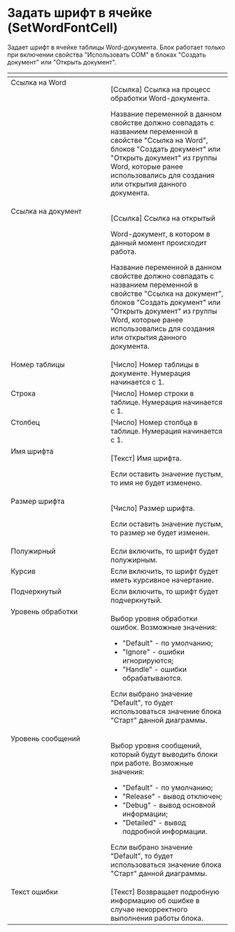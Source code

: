 # Задать шрифт в ячейке (SetWordFontCell)

Задает шрифт в ячейке таблицы Word-документа. Блок работает только при включении свойства "Использовать COM" в блоках "Создать документ" или "Открыть документ".

<table data-header-hidden><thead><tr><th width="253" valign="top"></th><th width="300" valign="top"></th></tr></thead><tbody><tr><td valign="top">Ссылка на Word</td><td valign="top"><p>[Ссылка] Ссылка на процесс обработки Word-документа. </p><p></p><p>Название переменной в данном свойстве должно совпадать с названием переменной в свойстве "Ссылка на Word", блоков "Создать документ" или "Открыть документ" из группы Word, которые ранее использовались для создания или открытия данного документа.</p></td></tr><tr><td valign="top">Ссылка на документ</td><td valign="top"><p>[Ссылка] Ссылка на открытый </p><p>Word-документ, в котором в данный момент происходит работа. </p><p></p><p>Название переменной в данном свойстве должно совпадать с названием переменной в свойстве "Ссылка на документ", блоков "Создать документ" или "Открыть документ" из группы Word, которые ранее использовались для создания или открытия данного документа.</p></td></tr><tr><td valign="top">Номер таблицы</td><td valign="top">[Число] Номер таблицы в документе. Нумерация начинается с 1.</td></tr><tr><td valign="top">Строка</td><td valign="top">[Число] Номер строки в таблице. Нумерация начинается с 1.</td></tr><tr><td valign="top">Столбец</td><td valign="top">[Число] Номер столбца в таблице. Нумерация начинается с 1.</td></tr><tr><td valign="top">Имя шрифта</td><td valign="top"><p>[Текст] Имя шрифта. </p><p></p><p>Если оставить значение пустым, то имя не будет изменено.</p></td></tr><tr><td valign="top">Размер шрифта</td><td valign="top"><p>[Число] Размер шрифта. </p><p></p><p>Если оставить значение пустым, то размер не будет изменен.</p></td></tr><tr><td valign="top">Полужирный</td><td valign="top">Если включить, то шрифт будет полужирным.</td></tr><tr><td valign="top">Курсив</td><td valign="top">Если включить, то шрифт будет иметь курсивное начертание.</td></tr><tr><td valign="top">Подчеркнутый</td><td valign="top">Если включить, то шрифт будет подчеркнутый.</td></tr><tr><td valign="top">Уровень обработки</td><td valign="top"><p>Выбор уровня обработки ошибок. Возможные значения: </p><ul><li>"Default" - по умолчанию; </li><li>"Ignore" - ошибки игнорируются; </li><li>"Handle" - ошибки обрабатываются. </li></ul><p>Если выбрано значение "Default", то будет использоваться значение блока "Старт" данной диаграммы.</p></td></tr><tr><td valign="top">Уровень сообщений</td><td valign="top"><p>Выбор уровня сообщений, который будут выводить блоки при работе. Возможные значения: </p><ul><li>"Default" - по умолчанию; </li><li>"Release" - вывод отключен; </li><li>"Debug" - вывод основной информации; </li><li>"Detailed" - вывод подробной информации. </li></ul><p>Если выбрано значение "Default", то будет использоваться значение блока "Старт" данной диаграммы.</p></td></tr><tr><td valign="top">Текст ошибки</td><td valign="top">[Текст] Возвращает подробную информацию об ошибке в случае некорректного выполнения работы блока.</td></tr></tbody></table>
